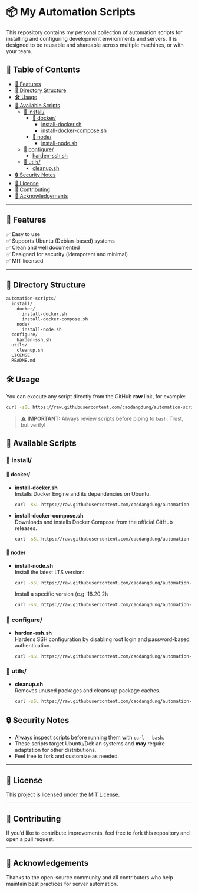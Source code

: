 # 📦 My Automation Scripts

This repository contains my personal collection of automation scripts for installing and configuring development environments and servers. It is designed to be reusable and shareable across multiple machines, or with your team.

## 📑 Table of Contents

- [🚀 Features](#🚀-features)
- [📂 Directory Structure](#📂-directory-structure)
- [🛠️ Usage](#🛠️-usage)
- [📜 Available Scripts](#📜-available-scripts)
  - [📁 install/](#📁-install)
    - [📂 docker/](#📂-docker)
        - [install-docker.sh](#install-docker-sh)  
        - [install-docker-compose.sh](#install-docker-compose-sh)
    - [📂 node/](#📂-node)
        - [install-node.sh](#install-node-sh)  
  - [📁 configure/](#📁-configure)
    - [harden-ssh.sh](#harden-ssh.sh)
  - [📁 utils/](#📁-utils)
    - [cleanup.sh](#cleanup.sh)
- [🔒 Security Notes](#🔒-security-notes)
- [📄 License](#📄-license)
- [🤝 Contributing](#🤝-contributing)
- [🙏 Acknowledgements](#🙏-acknowledgements)

---

## 🚀 Features

✅ Easy to use  
✅ Supports Ubuntu (Debian-based) systems  
✅ Clean and well documented  
✅ Designed for security (idempotent and minimal)  
✅ MIT licensed  

---

## 📂 Directory Structure

```plaintext
automation-scripts/
  install/
    docker/
      install-docker.sh
      install-docker-compose.sh
    node/
      install-node.sh
  configure/
    harden-ssh.sh
  utils/
    cleanup.sh
  LICENSE
  README.md
```
## 🛠️ Usage

You can execute any script directly from the GitHub **raw** link, for example:

```bash
curl -sSL https://raw.githubusercontent.com/caodangdung/automation-scripts/main/install/install-docker.sh | bash
```

> ⚠️ **IMPORTANT:** Always review scripts before piping to `bash`. Trust, but verify!

## 📜 Available Scripts

### 📁 install/

#### 📂 docker/

<a id="install-docker-sh"></a>
- **install-docker.sh**  
  Installs Docker Engine and its dependencies on Ubuntu.
  ```bash
  curl -sSL https://raw.githubusercontent.com/caodangdung/automation-scripts/main/install/docker/install-docker.sh | bash
  ```

<a id="install-docker-compose-sh"></a>
- **install-docker-compose.sh**  
  Downloads and installs Docker Compose from the official GitHub releases.
  ```bash
  curl -sSL https://raw.githubusercontent.com/caodangdung/automation-scripts/main/install/docker/install-docker-compose.sh | bash
  ```

#### 📂 node/

<a id="install-node-sh"></a>
- **install-node.sh**  
  Install the latest LTS version:
  ```bash
  curl -sSL https://raw.githubusercontent.com/caodangdung/automation-scripts/main/install/node/install-node.sh | bash
  ```
  Install a specific version (e.g. 18.20.2):
  ```bash
  curl -sSL https://raw.githubusercontent.com/caodangdung/automation-scripts/main/install/node/install-node.sh | bash -s 18.20.2
  ```

### 📁 configure/

<a id="harden-ssh.sh"></a>
- **harden-ssh.sh**  
  Hardens SSH configuration by disabling root login and password-based authentication.
  ```bash
  curl -sSL https://raw.githubusercontent.com/caodangdung/automation-scripts/main/configure/harden-ssh.sh | sudo bash
  ```

### 📁 utils/

<a id="cleanup.sh"></a>
- **cleanup.sh**  
  Removes unused packages and cleans up package caches.
  ```bash
  curl -sSL https://raw.githubusercontent.com/caodangdung/automation-scripts/main/utils/cleanup.sh | sudo bash
  ```

## 🔒 Security Notes

- Always inspect scripts before running them with `curl | bash`.  
- These scripts target Ubuntu/Debian systems and **may** require adaptation for other distributions.  
- Feel free to fork and customize as needed.

---

## 📄 License

This project is licensed under the [MIT License](LICENSE).

---

## 🤝 Contributing

If you’d like to contribute improvements, feel free to fork this repository and open a pull request.

---

## 🙏 Acknowledgements

Thanks to the open-source community and all contributors who help maintain best practices for server automation.